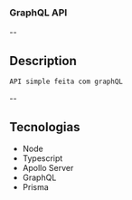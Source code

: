 ### GraphQL API
--
## Description
    API simple feita com graphQL
--
## Tecnologias
- Node
- Typescript
- Apollo Server
- GraphQL
- Prisma